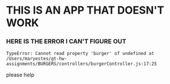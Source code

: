 # THIS IS AN APP THAT DOESN'T WORK


### HERE IS THE ERROR I CAN'T FIGURE OUT

``` TypeError: Cannot read property 'burger' of undefined at /Users/maryestes/gt-hw-assignments/BURGERS/controllers/burgerController.js:17:25 ```

please help


